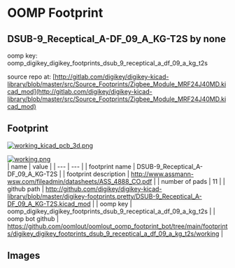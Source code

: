 # OOMP Footprint  
## DSUB-9_Receptical_A-DF_09_A_KG-T2S  by none  
  
oomp key: oomp_digikey_digikey_footprints_dsub_9_receptical_a_df_09_a_kg_t2s  
  
source repo at: [http://gitlab.com/digikey/digikey-kicad-library/blob/master/src/Source_Footprints/Zigbee_Module_MRF24J40MD.kicad_mod](http://gitlab.com/digikey/digikey-kicad-library/blob/master/src/Source_Footprints/Zigbee_Module_MRF24J40MD.kicad_mod)  
## Footprint  
  
[![working_kicad_pcb_3d.png](working_kicad_pcb_3d_600.png)](working_kicad_pcb_3d.png)  
  
[![working.png](working_600.png)](working.png)  
| name | value | 
| --- | --- | 
| footprint name | DSUB-9_Receptical_A-DF_09_A_KG-T2S | 
| footprint description | http://www.assmann-wsw.com/fileadmin/datasheets/ASS_4888_CO.pdf | 
| number of pads | 11 | 
| github path | http://github.com/digikey/digikey-kicad-library/blob/master/digikey-footprints.pretty/DSUB-9_Receptical_A-DF_09_A_KG-T2S.kicad_mod | 
| oomp key | oomp_digikey_digikey_footprints_dsub_9_receptical_a_df_09_a_kg_t2s | 
| oomp bot github | https://github.com/oomlout/oomlout_oomp_footprint_bot/tree/main/footprints/digikey_digikey_footprints_dsub_9_receptical_a_df_09_a_kg_t2s/working | 
## Images  
